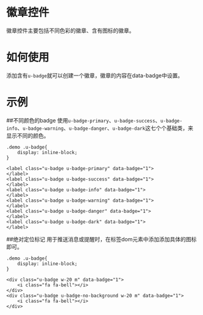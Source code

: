 # 徽章控件

徽章控件主要包括不同色彩的徽章、含有图标的徽章。

# 如何使用

添加含有`u-badge`就可以创建一个徽章，徽章的内容在data-badge中设置。

# 示例


##不同颜色的badge
使用`u-badge-primary`、`u-badge-success`、`u-badge-info`、`u-badge-warning`、`u-badge-danger`、`u-badge-dark`这七个个基础类，来显示不同的颜色。
<div class="example-content"><style>.demo .u-badge{
    display: inline-block;
}
</style>
<label class="u-badge u-badge-primary" data-badge="1">
</label>
<label class="u-badge u-badge-success" data-badge="1">
</label>
<label class="u-badge u-badge-info" data-badge="1">
</label>
<label class="u-badge u-badge-warning" data-badge="1">
</label>
<label class="u-badge u-badge-danger" data-badge="1">
</label>
<label class="u-badge u-badge-dark" data-badge="1">
</label>
</div>
<div class="examples-code"><pre><code>.demo .u-badge{
    display: inline-block;
}</code></pre>
</div>
<div class="examples-code"><pre><code>&lt;label class="u-badge u-badge-primary" data-badge="1">
&lt;/label>
&lt;label class="u-badge u-badge-success" data-badge="1">
&lt;/label>
&lt;label class="u-badge u-badge-info" data-badge="1">
&lt;/label>
&lt;label class="u-badge u-badge-warning" data-badge="1">
&lt;/label>
&lt;label class="u-badge u-badge-danger" data-badge="1">
&lt;/label>
&lt;label class="u-badge u-badge-dark" data-badge="1">
&lt;/label></code></pre>
</div>

##绝对定位标记
用于推送消息或提醒时，在标签dom元素中添加添加具体的图标即可。
<div class="example-content"><style>.demo .u-badge{
    display: inline-block;
}
</style>
<div class="u-badge w-20 m" data-badge="1">
    <i class="fa fa-bell"></i>
</div>
<div class="u-badge u-badge-no-background w-20 m" data-badge="1">
    <i class="fa fa-bell"></i>
</div>
</div>
<div class="examples-code"><pre><code>.demo .u-badge{
    display: inline-block;
}</code></pre>
</div>
<div class="examples-code"><pre><code>&lt;div class="u-badge w-20 m" data-badge="1">
    &lt;i class="fa fa-bell">&lt;/i>
&lt;/div>
&lt;div class="u-badge u-badge-no-background w-20 m" data-badge="1">
    &lt;i class="fa fa-bell">&lt;/i>
&lt;/div></code></pre>
</div>

